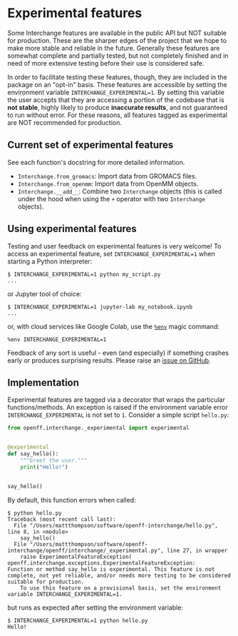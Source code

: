 # Experimental features

Some Interchange features are available in the public API but NOT suitable for production. These are the sharper edges of the project that we hope to make more stable and reliable in the future. Generally these features are somewhat complete and partially tested, but not completely finished and in need of more extensive testing before their use is considered safe.

In order to facilitate testing these features, though, they are included in the package on an "opt-in" basis. These features are accessible by setting the environment variable `INTERCHANGE_EXPERIMENTAL=1`. By setting this variable the user accepts that they are accessing a portion of the codebase that is **not stable**, highly likely to produce **inaccurate results**, and not guaranteed to run without error. For these reasons, all features tagged as experimental are NOT recommended for production.

## Current set of experimental features

See each function's docstring for more detailed information.

* `Interchange.from_gromacs`: Import data from GROMACS files.
* `Interchange.from_openmm`: Import data from OpenMM objects.
* `Interchange.__add__`: Combine two `Interchange` objects (this is called under the hood when using the `+` operator with two `Interchange` objects).

## Using experimental features

Testing and user feedback on experimental features is very welcome! To access an experimental feature, set  `INTERCHANGE_EXPERIMENTAL=1` when starting a Python interpreter:

```shell
$ INTERCHANGE_EXPERIMENTAL=1 python my_script.py
...
```

or Jupyter tool of choice:

```shell
$ INTERCHANGE_EXPERIMENTAL=1 jupyter-lab my_notebook.ipynb
...
```

or, with cloud services like Google Colab, use the [`%env`](https://ipython.readthedocs.io/en/stable/interactive/magics.html#magic-env) magic command:

```
%env INTERCHANGE_EXPERIMENTAL=1
```

Feedback of any sort is useful - even (and especially) if something crashes early or produces surprising results. Please raise an [issue on GitHub](https://github.com/openforcefield/openff-interchange/issues/new).

## Implementation

Experimental features are tagged via a decorator that wraps the particular functions/methods. An exception is raised if the environment variable error `INTERCHANGE_EXPERIMENTAL` is not set to `1`. Consider a simple script `hello.py`:

```python
from openff.interchange._experimental import experimental


@experimental
def say_hello():
    """Greet the user."""
    print("Hello!")


say_hello()
```

By default, this function errors when called:

```shell
$ python hello.py
Traceback (most recent call last):
  File "/Users/mattthompson/software/openff-interchange/hello.py", line 8, in <module>
    say_hello()
  File "/Users/mattthompson/software/openff-interchange/openff/interchange/_experimental.py", line 27, in wrapper
    raise ExperimentalFeatureException(
openff.interchange.exceptions.ExperimentalFeatureException:
Function or method say_hello is experimental. This feature is not complete, not yet reliable, and/or needs more testing to be considered suitable for production.
    To use this feature on a provisional basis, set the environment variable INTERCHANGE_EXPERIMENTAL=1.
```

but runs as expected after setting the environment variable:

```shell
$ INTERCHANGE_EXPERIMENTAL=1 python hello.py
Hello!
```
